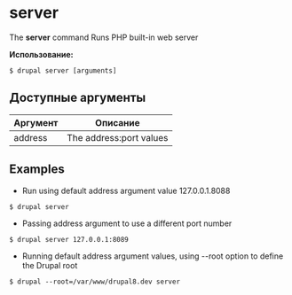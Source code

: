 # server
The **server** command Runs PHP built-in web server

**Использование:**
```
$ drupal server [arguments] 
```

## Доступные аргументы
Аргумент | Описание
---------|-------------
address | The address:port values

## Examples
* Run using default address argument value 127.0.0.1.8088
```
$ drupal server
```
* Passing address argument to use a different port number
```
$ drupal server 127.0.0.1:8089
```
* Running default address argument values, using --root option to define the Drupal root
```
$ drupal --root=/var/www/drupal8.dev server
```
